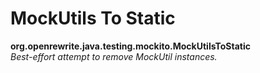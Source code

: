 # MockUtils To Static

**org.openrewrite.java.testing.mockito.MockUtilsToStatic**  
_Best-effort attempt to remove MockUtil instances._

